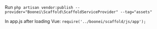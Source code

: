 
Run
`php artisan vendor:publish --provider="Boonei\Scaffold\ScaffoldServiceProvider" --tag="assets"`

In app.js after loading Vue:
`require('../boonei/scaffold/js/app');`
